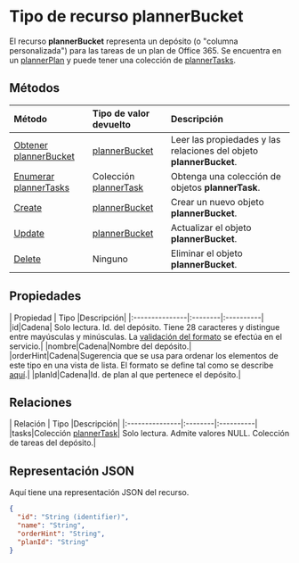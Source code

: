 # Tipo de recurso plannerBucket
<a id="plannerbucket-resource-type" class="xliff"></a>

El recurso **plannerBucket** representa un depósito (o "columna personalizada") para las tareas de un plan de Office 365. Se encuentra en un [plannerPlan](plannerPlan.md) y puede tener una colección de [plannerTasks](plannerTask.md).



## Métodos
<a id="methods" class="xliff"></a>

| Método           | Tipo de valor devuelto    |Descripción|
|:---------------|:--------|:----------|
|[Obtener plannerBucket](../api/plannerbucket_get.md) | [plannerBucket](plannerbucket.md) |Leer las propiedades y las relaciones del objeto **plannerBucket**.|
|[Enumerar plannerTasks](../api/plannerbucket_list_tasks.md) |Colección [plannerTask](plannertask.md)| Obtenga una colección de objetos **plannerTask**.|
|[Create](../api/planner_post_buckets.md) | [plannerBucket](plannerbucket.md)   | Crear un nuevo objeto **plannerBucket**. |
|[Update](../api/plannerbucket_update.md) | [plannerBucket](plannerbucket.md)   |Actualizar el objeto **plannerBucket**. |
|[Delete](../api/plannerbucket_delete.md) | Ninguno |Eliminar el objeto **plannerBucket**. |

## Propiedades
<a id="properties" class="xliff"></a>
| Propiedad     | Tipo   |Descripción|
|:---------------|:--------|:----------|
|id|Cadena| Solo lectura. Id. del depósito. Tiene 28 caracteres y distingue entre mayúsculas y minúsculas. La [validación del formato](planner_identifiers_disclaimer.md) se efectúa en el servicio.|
|nombre|Cadena|Nombre del depósito.|
|orderHint|Cadena|Sugerencia que se usa para ordenar los elementos de este tipo en una vista de lista. El formato se define tal como se describe [aquí](planner_order_hint_format.md).|
|planId|Cadena|Id. de plan al que pertenece el depósito.|

## Relaciones
<a id="relationships" class="xliff"></a>
| Relación | Tipo   |Descripción|
|:---------------|:--------|:----------|
|tasks|Colección [plannerTask](plannertask.md)| Solo lectura. Admite valores NULL. Colección de tareas del depósito.|

## Representación JSON
<a id="json-representation" class="xliff"></a>
Aquí tiene una representación JSON del recurso.

<!-- {
  "blockType": "resource",
  "optionalProperties": [

  ],
  "@odata.type": "microsoft.graph.plannerBucket"
}-->

```json
{
  "id": "String (identifier)",
  "name": "String",
  "orderHint": "String",
  "planId": "String"
}

```

<!-- uuid: 8fcb5dbc-d5aa-4681-8e31-b001d5168d79
2015-10-25 14:57:30 UTC -->
<!-- {
  "type": "#page.annotation",
  "description": "plannerBucket resource",
  "keywords": "",
  "section": "documentation",
  "tocPath": ""
}-->